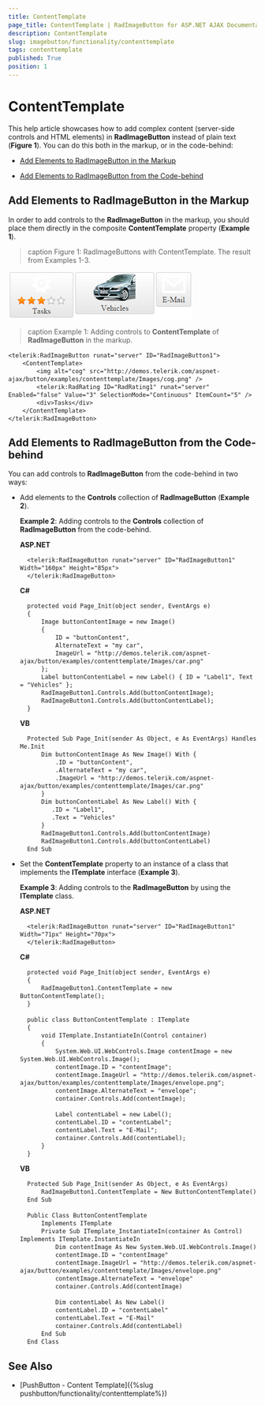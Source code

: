 ```yaml
---
title: ContentTemplate
page_title: ContentTemplate | RadImageButton for ASP.NET AJAX Documentation
description: ContentTemplate
slug: imagebutton/functionality/contenttemplate
tags: contenttemplate
published: True
position: 1
---
```


# ContentTemplate

This help article showcases how to add complex content (server-side controls and HTML elements) in **RadImageButton** instead of plain text (**Figure 1**). You can do this both in the markup, or in the code-behind:

* [Add Elements to RadImageButton in the Markup](#add-elements-to-radimagebutton-in-the-markup)

* [Add Elements to RadImageButton from the Code-behind](#add-elements-to-radimagebutton-from-the-code-behind)

## Add Elements to RadImageButton in the Markup

In order to add controls to the **RadImageButton** in the markup, you should place them directly in the composite **ContentTemplate** property (**Example 1**).

>caption Figure 1: RadImageButtons with ContentTemplate. The result from Examples 1-3.

![RadImageButtons with ContentTemplate](images/RadImageButtons-contenttemplate.png)

>caption Example 1: Adding controls to **ContentTemplate** of **RadImageButton** in the markup.

````ASP.NET
<telerik:RadImageButton runat="server" ID="RadImageButton1">
	<ContentTemplate>
        <img alt="cog" src="http://demos.telerik.com/aspnet-ajax/button/examples/contenttemplate/Images/cog.png" />
        <telerik:RadRating ID="RadRating1" runat="server" Enabled="false" Value="3" SelectionMode="Continuous" ItemCount="5" />
		<div>Tasks</div>
	</ContentTemplate>
</telerik:RadImageButton>
````

## Add Elements to RadImageButton from the Code-behind

You can add controls to **RadImageButton** from the code-behind in two ways:

* Add elements to the **Controls** collection of **RadImageButton** (**Example 2**). 

	**Example 2**: Adding controls to the **Controls** collection of **RadImageButton** from the code-behind.

	**ASP.NET**

		<telerik:RadImageButton runat="server" ID="RadImageButton1" Width="160px" Height="85px">
		</telerik:RadImageButton>

	**C#**

		protected void Page_Init(object sender, EventArgs e)
		{
			Image buttonContentImage = new Image()
			{
				ID = "buttonContent",
				AlternateText = "my car",
				ImageUrl = "http://demos.telerik.com/aspnet-ajax/button/examples/contenttemplate/Images/car.png"
			};
			Label buttonContentLabel = new Label() { ID = "Label1", Text = "Vehicles" };
			RadImageButton1.Controls.Add(buttonContentImage);
			RadImageButton1.Controls.Add(buttonContentLabel);
		}
	**VB**

		Protected Sub Page_Init(sender As Object, e As EventArgs) Handles Me.Init
			Dim buttonContentImage As New Image() With {
				.ID = "buttonContent",
				.AlternateText = "my car",
				.ImageUrl = "http://demos.telerik.com/aspnet-ajax/button/examples/contenttemplate/Images/car.png"
			}
			Dim buttonContentLabel As New Label() With {
			   .ID = "Label1",
			   .Text = "Vehicles"
			}
			RadImageButton1.Controls.Add(buttonContentImage)
			RadImageButton1.Controls.Add(buttonContentLabel)
		End Sub

* Set the **ContentTemplate** property to an instance of a class that implements the **ITemplate** interface (**Example 3**).

	**Example 3**: Adding controls to the **RadImageButton** by using the **ITemplate** class.

	**ASP.NET**

		<telerik:RadImageButton runat="server" ID="RadImageButton1" Width="71px" Height="70px">
		</telerik:RadImageButton>

	**C#**

		protected void Page_Init(object sender, EventArgs e)
		{
			RadImageButton1.ContentTemplate = new ButtonContentTemplate();
		}

		public class ButtonContentTemplate : ITemplate
		{
			void ITemplate.InstantiateIn(Control container)
			{
				System.Web.UI.WebControls.Image contentImage = new System.Web.UI.WebControls.Image();
				contentImage.ID = "contentImage";
				contentImage.ImageUrl = "http://demos.telerik.com/aspnet-ajax/button/examples/contenttemplate/Images/envelope.png";
				contentImage.AlternateText = "envelope";
				container.Controls.Add(contentImage);

				Label contentLabel = new Label();
				contentLabel.ID = "contentLabel";
				contentLabel.Text = "E-Mail";
				container.Controls.Add(contentLabel);
			}
		}

	**VB**

		Protected Sub Page_Init(sender As Object, e As EventArgs)
			RadImageButton1.ContentTemplate = New ButtonContentTemplate()
		End Sub

		Public Class ButtonContentTemplate
			Implements ITemplate
			Private Sub ITemplate_InstantiateIn(container As Control) Implements ITemplate.InstantiateIn
				Dim contentImage As New System.Web.UI.WebControls.Image()
				contentImage.ID = "contentImage"
				contentImage.ImageUrl = "http://demos.telerik.com/aspnet-ajax/button/examples/contenttemplate/Images/envelope.png"
				contentImage.AlternateText = "envelope"
				container.Controls.Add(contentImage)

				Dim contentLabel As New Label()
				contentLabel.ID = "contentLabel"
				contentLabel.Text = "E-Mail"
				container.Controls.Add(contentLabel)
			End Sub
		End Class


## See Also

 * [PushButton - Content Template]({%slug pushbutton/functionality/contenttemplate%})
